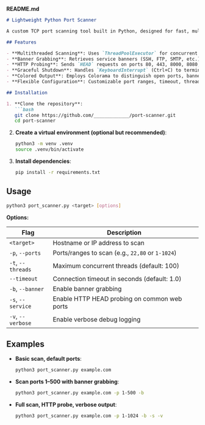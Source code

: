 **README.md**

````markdown
# Lightweight Python Port Scanner

A custom TCP port scanning tool built in Python, designed for fast, multithreaded reconnaissance. Features banner grabbing, HTTP header probing on common web ports, graceful interruption handling, and colored terminal output for better readability.

## Features

- **Multithreaded Scanning**: Uses `ThreadPoolExecutor` for concurrent TCP connect scans.
- **Banner Grabbing**: Retrieves service banners (SSH, FTP, SMTP, etc.) to help identify software versions.
- **HTTP Probing**: Sends `HEAD` requests on ports 80, 443, 8000, 8080, 8443 to capture HTTP status lines and server headers.
- **Graceful Shutdown**: Handles `KeyboardInterrupt` (Ctrl+C) to terminate scans cleanly.
- **Colored Output**: Employs Colorama to distinguish open ports, banners, and HTTP info in the console.
- **Flexible Configuration**: Customizable port ranges, timeout, thread count, and verbose logging.

## Installation

1. **Clone the repository**:
   ```bash
   git clone https://github.com/_____________/port-scanner.git
   cd port-scanner
````

2. **Create a virtual environment (optional but recommended)**:

   ```bash
   python3 -m venv .venv
   source .venv/bin/activate
   ```
3. **Install dependencies**:

   ```bash
   pip install -r requirements.txt
   ```

## Usage

```bash
python3 port_scanner.py <target> [options]
```

**Options:**

| Flag              | Description                                      |
| ----------------- | ------------------------------------------------ |
| `<target>`        | Hostname or IP address to scan                   |
| `-p`, `--ports`   | Ports/ranges to scan (e.g., `22,80` or `1-1024`) |
| `-t`, `--threads` | Maximum concurrent threads (default: 100)        |
| `--timeout`       | Connection timeout in seconds (default: 1.0)     |
| `-b`, `--banner`  | Enable banner grabbing                           |
| `-s`, `--service` | Enable HTTP HEAD probing on common web ports     |
| `-v`, `--verbose` | Enable verbose debug logging                     |

## Examples

* **Basic scan, default ports**:

  ```bash
  python3 port_scanner.py example.com
  ```

* **Scan ports 1–500 with banner grabbing**:

  ```bash
  python3 port_scanner.py example.com -p 1-500 -b
  ```

* **Full scan, HTTP probe, verbose output**:

  ```bash
  python3 port_scanner.py example.com -p 1-1024 -b -s -v
  ```

